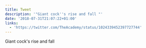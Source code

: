 ```yaml
---
title: Tweet
description: '"Giant cock''s rise and fall "'
date: '2018-07-31T21:07:22+01:00'
links:
  - 'https://twitter.com/TheAcademy/status/1024339452397727744'
---
```

Giant cock's rise and fall 
